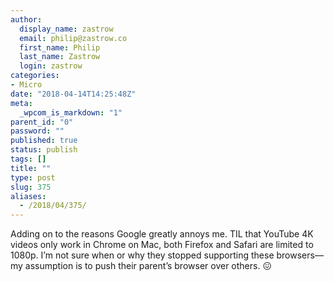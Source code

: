 ```yaml
---
author:
  display_name: zastrow
  email: philip@zastrow.co
  first_name: Philip
  last_name: Zastrow
  login: zastrow
categories:
- Micro
date: "2018-04-14T14:25:48Z"
meta:
  _wpcom_is_markdown: "1"
parent_id: "0"
password: ""
published: true
status: publish
tags: []
title: ""
type: post
slug: 375
aliases:
  - /2018/04/375/
---
```

<p>Adding on to the reasons Google greatly annoys me. TIL that YouTube 4K videos only work in Chrome on Mac, both Firefox and Safari are limited to 1080p. I’m not sure when or why they stopped supporting these browsers—my assumption is to push their parent’s browser over others. 😖</p>
